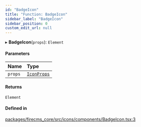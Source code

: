 ```yaml
---
id: "BadgeIcon"
title: "Function: BadgeIcon"
sidebar_label: "BadgeIcon"
sidebar_position: 0
custom_edit_url: null
---
```


▸ **BadgeIcon**(`props`): `Element`

#### Parameters

| Name | Type |
| :------ | :------ |
| `props` | [`IconProps`](../types/IconProps.md) |

#### Returns

`Element`

#### Defined in

[packages/firecms_core/src/icons/components/BadgeIcon.tsx:3](https://github.com/FireCMSco/firecms/blob/d45f3739/packages/firecms_core/src/icons/components/BadgeIcon.tsx#L3)
